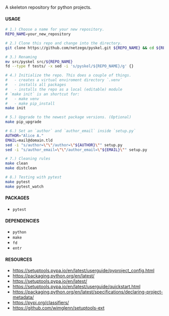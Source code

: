 A skeleton repository for python projects.

#### USAGE

```bash
# 1.) Choose a name for your new repository.
REPO_NAME=your_new_repository

# 2.) Clone this repo and change into the directory.
git clone https://github.com/netzego/pyskel.git ${REPO_NAME} && cd ${REPO_NAME}

# 3.) Renaming
mv src/pyskel src/${REPO_NAME}
fd --type f tests/ -x sed -i 's/pyskel/${REPO_NAME}/g' {}

# 4.) Initialize the repo. This does a couple of things.
#   - creates a virtual enviroment directory `.venv`
#   - installs all packages
#   - installs the repo as a local (editable) module
# `make init` is an shortcut for:
#   - make venv
#   - make pip_install
make init

# 5.) Upgrade to the newest package versions. (Optional)
make pip_upgrade

# 6.) Set an `author` and `author_email` inside `setup.py`
AUTHOR="Alice A."
EMAIL=mail@domain.tld
sed -i "s/author=\"\"/author=\"${AUTHOR}\"" setup.py
sed -i "s/author_email=\"\"/author_email=\"${EMAIL}\"" setup.py

# 7.) Cleaning rules
make clean
make distclean

# 8.) Testing with pytest
make pytest
make pytest_watch
```

#### PACKAGES

-   `pytest`


#### DEPENDENCIES

- `python`
- `make`
- `fd`
- `entr`


#### RESOURCES

- https://setuptools.pypa.io/en/latest/userguide/pyproject_config.html
- https://packaging.python.org/en/latest/
- https://setuptools.pypa.io/en/latest/
- https://setuptools.pypa.io/en/latest/userguide/quickstart.html
- https://packaging.python.org/en/latest/specifications/declaring-project-metadata/
- https://pypi.org/classifiers/
- https://github.com/wimglenn/setuptools-ext
